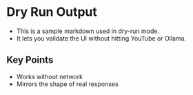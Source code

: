 # Dry Run Output

- This is a sample markdown used in dry-run mode.
- It lets you validate the UI without hitting YouTube or Ollama.

## Key Points
- Works without network
- Mirrors the shape of real responses
